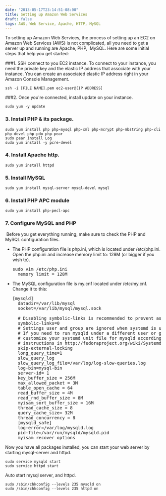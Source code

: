 ```yaml
---
date: "2013-05-17T23:14:51-08:00"
title: Setting up Amazon Web Services
draft: false
tags: AWS, Web Service, Apache, HTTP, MySQL
---
```


To setting up Amazon Web Services, the process of setting up an EC2 on Amazon Web Services (AWS) is not complicated, all you need to get a server up and running are Apache, PHP,  MySQL.
Here are some initial steps that help you get started:
<!--more-->

###1. SSH connect to you EC2 instance.
To connect to your instance, you need the private key and the elastic IP address that associate with your instance. You can create an associated elastic IP address right in your Amazon Console Management.

    ssh -i [FILE NAME].pem ec2-user@[IP ADDRESS]

###2. Once you're connected, install update on your instance.

    sudo yum -y update

### 3. Install PHP &amp; its package.

    sudo yum install php php-mysql php-xml php-mcrypt php-mbstring php-cli php-devel php-pdo php-pear
    sudo pear install Log
    sudo yum install -y pcre-devel

### 4. Install Apache http.
    sudo yum install httpd

### 5. Install MySQL
    sudo yum install mysql-server mysql-devel mysql

### 6. Install PHP APC module
    sudo yum install php-pecl-apc

### 7. Configure MySQL and PHP
 Before you get everything running, make sure to check the PHP and MySQL configuration files.

- The PHP configuration file is php.ini, which is located under /etc/php.ini. Open the php.ini and increase memory limit to: 128M (or bigger if you wish to).   

    <pre>sudo vim /etc/php.ini
    memory_limit = 128M</pre>

- The MySQL configuration file is my.cnf located under /etc/my.cnf. Change it to this:

    <pre>[mysqld]
    datadir=/var/lib/mysql
    socket=/var/lib/mysql/mysql.sock

    # Disabling symbolic-links is recommended to prevent assorted security risks
    symbolic-links=0
    # Settings user and group are ignored when systemd is used.
    # If you need to run mysqld under a different user or group,
    # customize your systemd unit file for mysqld according to the
    # instructions in http://fedoraproject.org/wiki/Systemd
    skip-external-locking
    long_query_time=1
    slow_query_log
    slow_query_log_file=/var/log/log-slow-queries.log
    log-bin=mysql-bin
    server-id= 1
    key_buffer_size = 256M
    max_allowed_packet = 3M
    table_open_cache = 64
    read_buffer_size = 4M
    read_rnd_buffer_size = 8M
    myisam_sort_buffer_size = 16M
    thread_cache_size = 8
    query_cache_size= 32M
    thread_concurrency = 8
    [mysqld_safe]
    log-error=/var/log/mysqld.log
    pid-file=/var/run/mysqld/mysqld.pid
    myisam_recover_options</pre>

Now you have all packages installed, you can start your web server by starting mysql-server and httpd.

    sudo service mysqld start
    sudo service httpd start

Auto start mysql server, and httpd.

    sudo /sbin/chkconfig --levels 235 mysqld on
    sudo /sbin/chkconfig --levels 235 httpd on
